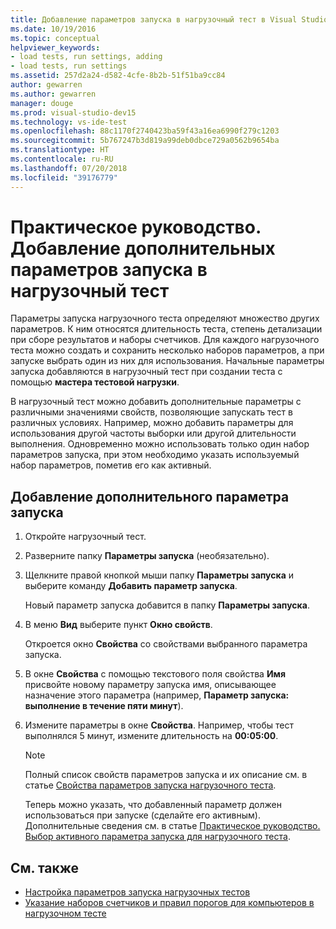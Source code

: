 ```yaml
---
title: Добавление параметров запуска в нагрузочный тест в Visual Studio
ms.date: 10/19/2016
ms.topic: conceptual
helpviewer_keywords:
- load tests, run settings, adding
- load tests, run settings
ms.assetid: 257d2a24-d582-4cfe-8b2b-51f51ba9cc84
author: gewarren
ms.author: gewarren
manager: douge
ms.prod: visual-studio-dev15
ms.technology: vs-ide-test
ms.openlocfilehash: 88c1170f2740423ba59f43a16ea6990f279c1203
ms.sourcegitcommit: 5b767247b3d819a99deb0dbce729a0562b9654ba
ms.translationtype: HT
ms.contentlocale: ru-RU
ms.lasthandoff: 07/20/2018
ms.locfileid: "39176779"
---
```

# <a name="how-to-add-additional-run-settings-to-a-load-test"></a>Практическое руководство. Добавление дополнительных параметров запуска в нагрузочный тест

Параметры запуска нагрузочного теста определяют множество других параметров. К ним относятся длительность теста, степень детализации при сборе результатов и наборы счетчиков. Для каждого нагрузочного теста можно создать и сохранить несколько наборов параметров, а при запуске выбрать один из них для использования. Начальные параметры запуска добавляются в нагрузочный тест при создании теста с помощью **мастера тестовой нагрузки**.

 В нагрузочный тест можно добавить дополнительные параметры с различными значениями свойств, позволяющие запускать тест в различных условиях. Например, можно добавить параметры для использования другой частоты выборки или другой длительности выполнения. Одновременно можно использовать только один набор параметров запуска, при этом необходимо указать используемый набор параметров, пометив его как активный.

## <a name="to-add-another-run-setting"></a>Добавление дополнительного параметра запуска

1.  Откройте нагрузочный тест.

2.  Разверните папку **Параметры запуска** (необязательно).

3.  Щелкните правой кнопкой мыши папку **Параметры запуска** и выберите команду **Добавить параметр запуска**.

     Новый параметр запуска добавится в папку **Параметры запуска**.

4.  В меню **Вид** выберите пункт **Окно свойств**.

     Откроется окно **Свойства** со свойствами выбранного параметра запуска.

5.  В окне **Свойства** с помощью текстового поля свойства **Имя** присвойте новому параметру запуска имя, описывающее назначение этого параметра (например, **Параметр запуска: выполнение в течение пяти минут**).

6.  Измените параметры в окне **Свойства**. Например, чтобы тест выполнялся 5 минут, измените длительность на **00:05:00**.

    > [!NOTE]
    > Полный список свойств параметров запуска и их описание см. в статье [Свойства параметров запуска нагрузочного теста](../test/load-test-run-settings-properties.md).

     Теперь можно указать, что добавленный параметр должен использоваться при запуске (сделайте его активным). Дополнительные сведения см. в статье [Практическое руководство. Выбор активного параметра запуска для нагрузочного теста](../test/how-to-select-the-active-run-setting-for-a-load-test.md).

## <a name="see-also"></a>См. также

- [Настройка параметров запуска нагрузочных тестов](../test/configure-load-test-run-settings.md)
- [Указание наборов счетчиков и правил порогов для компьютеров в нагрузочном тесте](../test/specify-counter-sets-and-threshold-rules-for-load-testing.md)